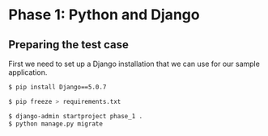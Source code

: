 # Phase 1: Python and Django

## Preparing the test case

First we need to set up a Django installation that we can use for our sample application.

```bash
$ pip install Django==5.0.7
````

```bash
$ pip freeze > requirements.txt
```

```bash
$ django-admin startproject phase_1 .
$ python manage.py migrate
```


